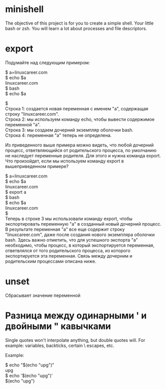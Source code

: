 # minishell
 The objective of this project is for you to create a simple shell. Your little bash or zsh. You will learn a lot about processes and file descriptors.
# export
Подумайте над следующим примером:

$ a=linuxcareer.com  
$ echo $a  
linuxcareer.com  
$ bash  
$ echo $a  

$  
Строка 1: создается новая переменная с именем "a", содержащая строку "linuxcareer.com".  
Строка 2: мы используем команду echo, чтобы вывести содержимое переменной "a".  
Строка 3: мы создаем дочерний экземпляр оболочки bash.  
Строка 4: переменная "a" теперь не определена.  

Из приведенного выше примера можно видеть, что любой дочерний процесс, ответвляющийся от родительского процесса, по умолчанию не наследует переменные родителя. Для этого и нужна команда export. Что произойдет, если мы используем команду export в вышеприведенном примере?

$ a=linuxcareer.com  
$ echo $a  
linuxcareer.com  
$ export a  
$ bash  
$ echo $a  
linuxcareer.com  
$  
Теперь в строке 3 мы использовали команду export, чтобы экспортировать переменную "a" в созданный новый дочерний процесс. В результате переменная "a" все еще содержит строку "linuxcareer.com", даже после создания нового экземпляра оболочки bash. Здесь важно отметить, что для успешного экспорта "a" необходимо, чтобы процесс, в который экспортируется переменная, ответвлялся от того родительского процесса, из которого экспортируется эта переменная. Связь между дочерним и родительским процессами описана ниже.
 # unset
 Сбрасывает значение переменной  
 
# Разница между одинарными ' и двойными " кавычками
Single quotes won't interpolate anything, but double quotes will. For example: variables, backticks, certain \ escapes, etc.

Example:  

$ echo "$(echo "upg")"  
upg  
$ echo '$(echo "upg")'  
$(echo "upg")  
